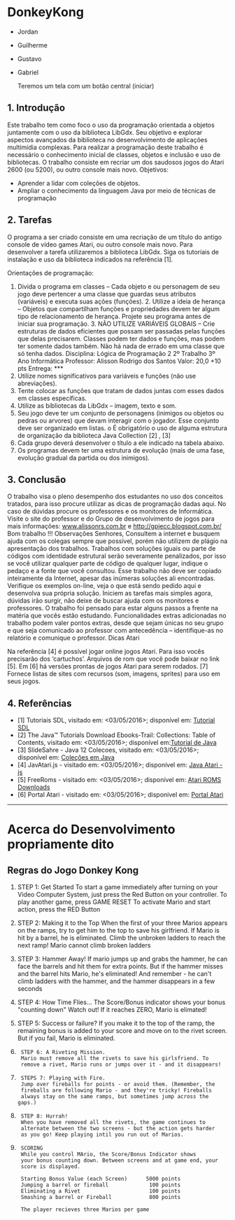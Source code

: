 # DonkeyKong

* Jordan
* Guilherme
* Gustavo
* Gabriel
 	
	Teremos um tela com um botão central (iniciar)	
	
## 1. Introdução
Este trabalho tem como foco o uso da programação orientada a objetos juntamente com o uso da
biblioteca LibGdx. Seu objetivo e explorar aspectos avançados da biblioteca no desenvolvimento de
aplicações multimídia complexas. Para realizar a programação deste trabalho é necessário o conhecimento inicial de classes, objetos e
inclusão e uso de bibliotecas. O trabalho consiste em recriar um dos saudosos jogos do Atari 2600 (ou 5200), ou outro console mais
novo. Objetivos:
* Aprender a lidar com coleções de objetos. 
* Ampliar o conhecimento da linguagem Java por meio de técnicas de programação

## 2. Tarefas
O programa a ser criado consiste em uma recriação de um título do antigo console de vídeo games Atari, ou outro console mais novo. Para desenvolver a tarefa utilizaremos a biblioteca LibGdx. Siga os tutoriais de instalação e uso da biblioteca indicados na referência [1].

Orientações de programação:
1. Divida o programa em classes – Cada objeto e ou personagem de seu jogo deve pertencer a
uma classe que guardas seus atributos (variáveis) e executa suas ações (funções). 2. Utilize a ideia de herança – Objetos que compartilham funções e propriedades devem ter algum
tipo de relacionamento de herança. Projete seu programa antes de iniciar sua programação. 3. NÃO UTILIZE VARIÁVEIS GLOBAIS – Crie estruturas de dados eficientes que possam ser passadas
pelas funções que delas precisarem. Classes podem ter dados e funções, mas podem ter
somente dados também. Não há nada de errado em uma classe que só tenha dados.
Disciplina:
Lógica de Programação 2
2º Trabalho
3º Ano Informática
Professor:
Alisson Rodrigo dos Santos
Valor: 20,0 +10
pts Entrega: ***
4. Utilize nomes significativos para variáveis e funções (não use abreviações). 
5. Tente colocar as funções que tratam de dados juntas com esses dados em classes específicas. 
6. Utilize as bibliotecas da LibGdx –
imagem, texto e
som. 
7. Seu jogo deve ter um conjunto de personagens (inimigos ou objetos ou pedras ou arvores) que
devam interagir com o jogador. Esse conjunto deve ser organizado em listas. o É obrigatório o uso de alguma estrutura de organização da biblioteca Java Collection
[2] , [3]
8. Cada grupo deverá desenvolver o título a ele indicado na tabela abaixo. 
9. Os programas devem ter uma estrutura de evolução (mais de uma fase, evolução gradual da
partida ou dos inimigos).

## 3. Conclusão
O trabalho visa o pleno desempenho dos estudantes no uso dos conceitos tratados, para isso procure
utilizar as dicas de programação dadas aqui. No caso de dúvidas procure os professores e os monitores de Informática. Visite o site do professor e do Grupo de desenvolvimento de jogos para mais informações:
www.alissonrs.com.br e http://gpjecc.blogspot.com.br/
Bom trabalho !!!
Observações
Senhores, Consultem a internet e busquem ajuda com os colegas sempre que possível, porém não utilizem de
plágio na apresentação dos trabalhos. Trabalhos com soluções iguais ou parte de códigos com identidade estrutural serão severamente
penalizados, por isso se você utilizar qualquer parte de código de qualquer lugar, indique o pedaço e a
fonte que você consultou. Esse trabalho não deve ser copiado inteiramente da Internet, apesar das inúmeras soluções ali
encontradas. Verifique os exemplos on-line, veja o que está sendo pedido aqui e desenvolva sua própria
solução.
Iniciem as tarefas mais simples agora, dúvidas irão surgir, não deixe de buscar ajuda com os monitores e
professores. O trabalho foi pensado para estar alguns passos a frente na matéria que vocês estão
estudando. Funcionalidades extras adicionadas no trabalho podem valer pontos extras, desde que sejam únicas no
seu grupo e que seja comunicado ao professor com antecedência – identifique-as no relatório e
comunique o professor. Dicas Atari

Na referência [4] é possível jogar online jogos Atari. Para isso vocês precisarão dos ‘cartuchos’. Arquivos
de rom que você pode baixar no link [5]. Em [6] há versões prontas de jogos Atari para serem rodados. [7] Fornece listas de sites com recursos (som, imagens, sprites) para uso em seus jogos. 

## 4. Referências
+ [1] Tutoriais SDL, visitado em: <03/05/2016>; disponível em: [Tutorial SDL](http://gpjecc.blogspot.com.br/search/label/SDL)
+ [2] The Java™ Tutorials Download Ebooks-Trail: Collections: Table of Contents, visitado em: <03/05/2016>; disponível em:[Tutorial de Java](http://docs.oracle.com/javase/tutorial/collections/TOC.html)
+ [3] SlideSahre - Java 12 Colecoes, visitado em: <03/05/2016>; disponível em: [Coleções em Java](http://pt.slideshare.net/regispires/java-12-colecoes-presentation)
+ [4] JavAtari.js - visitado em: <03/05/2016>; disponível em: [Java Atari - js](http://javatari.org/)
+ [5] FreeRoms - visitado em: <03/05/2016>; disponível em: [Atari ROMS Downloads](http://www.freeroms.com/atari.htm)
+ [6] Portal Atari - visitado em: <03/05/2016>; disponível em: [Portal Atari](http://www.portalatari.com.br/)

___

# Acerca do Desenvolvimento propriamente dito

## Regras do Jogo Donkey Kong
1. STEP 1: Get Started
        To start a game immediately after turning on your Video
        Computer System, just press the Red Button on your controller.
        To play another game, press GAME RESET
        To activate Mario and start action, press the RED Button
 
2. STEP 2: Making it to the Top
        When the first of your three Marios appears on the ramps, try
        to get him to the top to save his girlfriend. If Mario is hit by a
        barrel, he is eliminated. Climb the unbroken ladders to reach the
        next ramp! Mario cannot climb broken ladders
 
3. STEP 3: Hammer Away!
        If mario jumps up and grabs the hammer, he can face the
        barrels and hit them for extra points. But if the hammer misses
        and the barrel hits Mario, he's eliminated! And remember - he
        can't climb ladders with the hammer, and the hammer disappears
        in a few seconds
 
4. STEP 4: How Time Flies...
        The Score/Bonus indicator shows your bonus "counting down"
        Watch out! If it reaches ZERO, Mario is elimated!

5. STEP 5: Success or failure?
        If you make it to the top of the ramp, the remaining bonus is
        added to your score and move on to the rivet screen. But if you
        fail, Mario is eliminated.
 
6.      STEP 6: A Riveting Mission.
        Mario must remove all the rivets to save his girlsfriend. To
        remove a rivet, Mario runs or jumps over it - and it disappears!
 
7.      STEPS 7: Playing with Fire.
        Jump over fireballs for points - or avoid them. (Remember, the
        fireballs are following Mario - and they're tricky! Fireballs
        always stay on the same ramps, but sometimes jump across the gaps.)
 
8.      STEP 8: Hurrah!
        When you have removed all the rivets, the game continues to
        alternate between the two screens - but the action gets harder
        as you go! Keep playing intil you run out of Marios.
 
 
9.      SCORING
        While you control MArio, the Score/Bonus Indicator shows
        your bonus counting down. Between screens and at game end, your
        score is displayed.
 
        Starting Bonus Value (each Screen)      5000 points
        Jumping a barrel or fireball             100 points
        Eliminating a Rivet                      100 points
        Smashing a barrel or Fireball            800 points
 
        The player recieves three Marios per game

